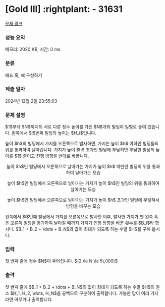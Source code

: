 # [Gold III] :rightplant: - 31631 

[문제 링크](https://www.acmicpc.net/problem/31631) 

### 성능 요약

메모리: 2020 KB, 시간: 0 ms

### 분류

애드 혹, 해 구성하기

### 제출 일자

2024년 12월 2일 23:55:03

### 문제 설명

<p>$1$부터 $N$까지의 서로 다른 정수 높이를 가진 $N$개의 빌딩이 일렬로 놓여 있습니다. 왼쪽에서 $i$번째 빌딩의 높이는 $H_i$입니다.</p>

<p>높이 $h$의 빌딩에서 가지를 오른쪽으로 발사하면, 가지는 높이 $h$ 이하인 빌딩들의 위를 통과하여 날아갑니다. 가지가 높이 $h$ 초과인 빌딩에 부딪히면 부딪힌 빌딩의 높이를 $1$ 줄이고 진행 방향을 반대로 바꿉니다.</p>

<p style="display:flex;flex-direction:column;align-items:center;"><img src="" style="max-height:12em;max-width:100%"><span style="text-align:center;">높이 $h$인 빌딩에서 오른쪽으로 날아가는 가지가 높이 $h$ 미만인 빌딩의 위를 통과하여 날아가는 모습</span></p>

<p style="display:flex;flex-direction:column;align-items:center;"><img src="" style="max-height:12em;max-width:100%"><span style="text-align:center;">높이 $h$인 빌딩에서 오른쪽으로 날아가는 가지가 높이 $h$인 빌딩의 위를 통과하여 날아가는 모습</span></p>

<p style="display:flex;flex-direction:column;align-items:center;"><img src="" style="max-height:12em;max-width:100%"><span style="text-align:center;">높이 $h$인 빌딩에서 오른쪽으로 날아가는 가지가 높이 $h$ 초과인 빌딩에 부딪혀서 방향을 바꾸는 모습</span></p>

<p>왼쪽에서 $i$번째 빌딩에서 가지를 오른쪽으로 발사한 이후, 발사한 가지가 맨 왼쪽 혹은 오른쪽 빌딩을 통과하여 날아갈 때까지 가지가 진행 방향을 바꾼 횟수를 $B_i$라 합시다. $B_1 + B_2 + \dots + B_N$의 값이 최대가 되도록 하는 수열 $H$를 구해 봅시다.</p>

### 입력 

 <p>첫 번째 줄에 정수 $N$이 주어집니다. $(2 \le N \le 5\,000)$</p>

### 출력 

 <p>첫 번째 줄에 $B_1 + B_2 + \dots + B_N$의 값이 최대가 되도록 하는 수열 $H$의 원소 $H_1, H_2, \dots, H_N$을 공백으로 구분하여 출력합니다. 가능한 답이 여러 가지라면 아무거나 출력합니다.</p>

